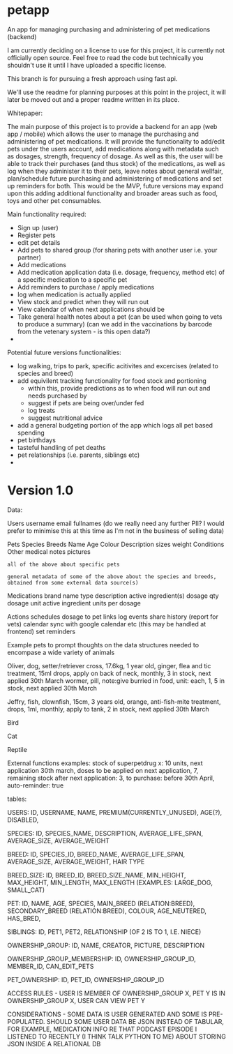 # petapp
An app for managing purchasing and administering of pet medications (backend)

I am currently deciding on a license to use for this project, it is currently not officially open source. Feel free to read the code but technically you shouldn't use it until I have uploaded a specific license.

This branch is for pursuing a fresh approach using fast api.

We'll use the readme for planning purposes at this point in the project, it will later be moved out and a proper readme written in its place.

Whitepaper:

The main purpose of this project is to provide a backend for an app (web app / mobile) which allows the user to manage the purchasing and administering of pet medications. It will provide the functionality to add/edit pets under the users account, add medications along with metadata such as dosages, strength, frequency of dosage. As well as this, the user will be able to track their purchases (and thus stock) of the medications, as well as log when they administer it to their pets, leave notes about general wellfair, plan/schedule future purchasing and administering of medications and set up reminders for both. This would be the MVP, future versions may expand upon this adding additional functionality and broader areas such as food, toys and other pet consumables.

Main functionality required:

- Sign up (user)
- Register pets
- edit pet details
- Add pets to shared group (for sharing pets with another user i.e. your partner)
- Add medications
- Add medication application data (i.e. dosage, frequency, method etc) of a specific medication to a specific pet
- Add reminders to purchase / apply medications
- log when medication is actually applied
- View stock and predict when they will run out
- View calendar of when next applications should be
- Take general health notes about a pet (can be used when going to vets to produce a summary) (can we add in the vaccinations by barcode from the vetenary system - is this open data?)
- 

Potential future versions functionalities:

- log walking, trips to park, specific acitivites and excercises (related to species and breed)
- add equivilent tracking functionality for food stock and portioning
    - within this, provide predictions as to when food  will run out and needs purchased by
    - suggest if pets are being over/under fed
    - log treats
    - suggest nutritional advice
- add a general budgeting portion of the app which logs all pet based spending 
- pet birthdays
- tasteful handling of pet deaths
- pet relationships (i.e. parents, siblings etc)
- 

Version 1.0
===========

Data:

Users
    username
    email
    fullnames
    (do we really need any further PII? I would prefer to minimise this at this time as I'm not in the business of selling data)

Pets
    Species
        Breeds
    Name
    Age
    Colour
    Description
    sizes
    weight
    Conditions
    Other medical notes
    pictures

    all of the above about specific pets

    general metadata of some of the above about the species and breeds, obtained from some external data source(s)

Medications
    brand
    name
    type
    description
    active ingredient(s)
    dosage qty
    dosage unit
    active ingredient units per dosage

Actions
    schedules
    dosage to pet links
    log events
    share history (report for vets)
    calendar sync with google calendar etc (this may be handled at frontend)
    set reminders




Example pets to prompt thoughts on the data structures needed to encompase a wide variety of animals

Oliver, dog, setter/retriever cross, 17.6kg, 1 year old, ginger, 
    flea and tic treatment, 15ml drops, apply on back of neck, monthly, 3 in stock, next applied 30th March
    wormer, pill, note:give burried in food, unit: each, 1, 5 in stock, next applied 30th March

Jeffry, fish, clownfish, 15cm, 3 years old, orange, 
    anti-fish-mite treatment, drops, 1ml, monthly, apply to tank, 2 in stock, next applied 30th March

Bird

Cat

Reptile



External functions examples:
    stock of superpetdrug x: 10 units, next application 30th march, doses to be applied on next application, 7, remaining stock after next application: 3, to purchase: before 30th April, auto-reminder: true





tables:

USERS: ID, USERNAME, NAME, PREMIUM(CURRENTLY_UNUSED), AGE(?), DISABLED, 


SPECIES: ID, SPECIES_NAME, DESCRIPTION, AVERAGE_LIFE_SPAN, AVERAGE_SIZE, AVERAGE_WEIGHT

BREED: ID, SPECIES_ID, BREED_NAME, AVERAGE_LIFE_SPAN, AVERAGE_SIZE, AVERAGE_WEIGHT, HAIR TYPE

BREED_SIZE: ID, BREED_ID, BREED_SIZE_NAME, MIN_HEIGHT, MAX_HEIGHT, MIN_LENGTH, MAX_LENGTH (EXAMPLES: LARGE_DOG, SMALL_CAT)

PET: ID, NAME, AGE, SPECIES, MAIN_BREED (RELATION:BREED), SECONDARY_BREED (RELATION:BREED), COLOUR, AGE_NEUTERED, HAS_BRED,

SIBLINGS: ID, PET1, PET2, RELATIONSHIP (OF 2 IS TO 1, I.E. NIECE)


OWNERSHIP_GROUP: ID, NAME, CREATOR, PICTURE, DESCRIPTION

OWNERSHIP_GROUP_MEMBERSHIP: ID, OWNERSHIP_GROUP_ID, MEMBER_ID, CAN_EDIT_PETS

PET_OWNERSHIP: ID, PET_ID, OWNERSHIP_GROUP_ID





ACCESS RULES - USER IS MEMBER OF OWNERSHIP_GROUP X, PET Y IS IN OWNERSHIP_GROUP X, USER CAN VIEW PET Y


CONSIDERATIONS - SOME DATA IS USER GENERATED AND SOME IS PRE-POPULATED. SHOULD SOME USER DATA BE JSON INSTEAD OF TABULAR, FOR EXAMPLE, MEDICATION INFO
RE THAT PODCAST EPISODE I LISTENED TO RECENTLY (I THINK TALK PYTHON TO ME) ABOUT STORING JSON INSIDE A RELATIONAL DB 